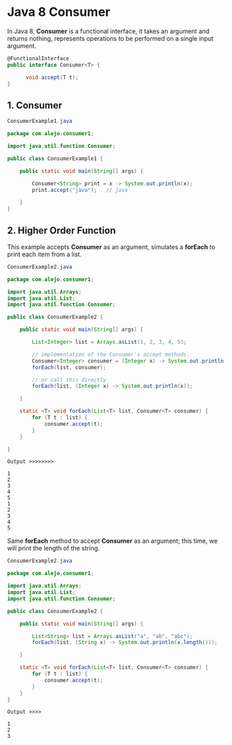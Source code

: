 # Java 8 Consumer #

In Java 8, **Consumer** is a functional interface, it takes an argument and returns nothing, represents operations to be performed on a single input argument.


```cs
@FunctionalInterface
public interface Consumer<T> {

      void accept(T t);
}
```

## 1. Consumer

```java
ConsumerExample1.java

package com.alejo.consumer1;

import java.util.function.Consumer;

public class ConsumerExample1 {

    public static void main(String[] args) {

        Consumer<String> print = x -> System.out.println(x);
        print.accept("java");   // java

    }
}
```

## 2. Higher Order Function

This example accepts **Consumer** as an argument, simulates a **forEach** to print each item from a list.

```java
ConsumerExample2.java

package com.alejo.consumer1;

import java.util.Arrays;
import java.util.List;
import java.util.function.Consumer;

public class ConsumerExample2 {

    public static void main(String[] args) {

        List<Integer> list = Arrays.asList(1, 2, 3, 4, 5);

        // implementation of the Consumer's accept methods.
        Consumer<Integer> consumer = (Integer x) -> System.out.println(x);
        forEach(list, consumer);

        // or call this directly
        forEach(list, (Integer x) -> System.out.println(x));

    }

    static <T> void forEach(List<T> list, Consumer<T> consumer) {
        for (T t : list) {
            consumer.accept(t);
        }
    }

}
```

```
Output >>>>>>>>

1
2
3
4
5
1
2
3
4
5
```

Same **forEach** method to accept **Consumer** as an argument; this time, we will print the length of the string.

```java
ConsumerExample2.java

package com.alejo.consumer1;

import java.util.Arrays;
import java.util.List;
import java.util.function.Consumer;

public class ConsumerExample2 {

    public static void main(String[] args) {

        List<String> list = Arrays.asList("a", "ab", "abc");
        forEach(list, (String x) -> System.out.println(x.length()));

    }

    static <T> void forEach(List<T> list, Consumer<T> consumer) {
        for (T t : list) {
            consumer.accept(t);
        }
    }
}
```

```
Output >>>>

1
2
3
```


